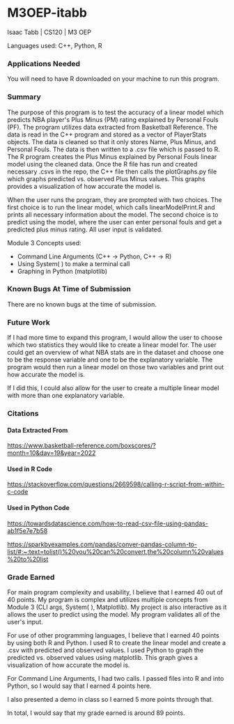 # M3OEP-itabb
Isaac Tabb | CS120 | M3 OEP

Languages used: C++, Python, R


### Applications Needed
You will need to have R downloaded on your machine to run this program.

### Summary
The purpose of this program is to test the accuracy of a linear model which predicts NBA player's Plus Minus (PM) rating explained by Personal Fouls (PF).
The program utilizes data extracted from Basketball Reference. The data is read in the C++ program and stored as a vector of PlayerStats objects. 
The data is cleaned so that it only stores Name, Plus Minus, and Personal Fouls. The data is then written to a .csv file which is passed to R. The R
program creates the Plus Minus explained by Personal Fouls linear model using the cleaned data. Once the R file has run and created necessary .csvs in the repo, the C++ file then calls the plotGraphs.py
file which graphs predicted vs. observed Plus Minus values. This graphs provides a visualization of how accurate the model is.

When the user runs the program, they are prompted with two choices. The first choice is to run the linear model, which calls linearModelPrint.R and prints all
necessary information about the model. The second choice is to predict using the model, where the user can enter personal fouls and get a predicted plus minus
rating. All user input is validated.

Module 3 Concepts used:
* Command Line Arguments (C++ -> Python, C++ -> R)
* Using System( ) to make a terminal call
* Graphing in Python (matplotlib)

### Known Bugs At Time of Submission
There are no known bugs at the time of submission.

### Future Work
If I had more time to expand this program, I would allow the user to choose which two statistics they would like to create a linear model for.
The user could get an overview of what NBA stats are in the dataset and choose one to be the response variable and one to be the explanatory variable.
The program would then run a linear model on those two variables and print out how accurate the model is. 

If I did this, I could also allow for the user to create a multiple linear model with more than one explanatory variable.

### Citations
#### Data Extracted From
https://www.basketball-reference.com/boxscores/?month=10&day=19&year=2022
#### Used in R Code
https://stackoverflow.com/questions/2669598/calling-r-script-from-within-c-code
#### Used in Python Code
https://towardsdatascience.com/how-to-read-csv-file-using-pandas-ab1f5e7e7b58


https://sparkbyexamples.com/pandas/conver-pandas-column-to-list/#:~:text=tolist()%20you%20can%20convert,the%20column%20values%20to%20list

### Grade Earned
For main program complexity and usability, I believe that I earned 40 out of 40 points. My program is complex and utilizes multiple concepts from Module 3 (CLI args, System( ), Matplotlib). My project is also interactive as it allows the user to predict using the model. My program validates all of the user's input.

For use of other programming languages, I believe that I earned 40 points by using both R and Python. I used R to create the linear model and create a .csv with predicted and observed values. I used Python to graph the predicted vs. observed values using matplotlib. This graph gives a visualization of how accurate the model is.

For Command Line Arguments, I had two calls. I passed files into R and into Python, so I would say that I earned 4 points here.

I also presented a demo in class so I earned 5 more points through that.

In total, I would say that my grade earned is around 89 points.







